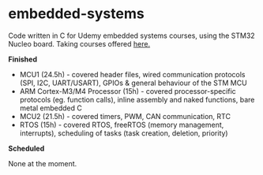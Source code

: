 # embedded-systems
Code written in C for Udemy embedded systems courses, using the STM32 Nucleo board. 
Taking courses offered [here.](https://www.udemy.com/user/kiran-nayak-2/) 

**Finished**
- MCU1 (24.5h) - covered header files, wired communication protocols (SPI, I2C, UART/USART), GPIOs & general behaviour of the STM MCU
- ARM Cortex-M3/M4 Processor (15h) - covered processor-specific protocols (eg. function calls), inline assembly and naked functions, bare metal embedded C
- MCU2 (21.5h) - covered timers, PWM, CAN communication, RTC 
- RTOS (15h) - covered RTOS, freeRTOS (memory management, interrupts), scheduling of tasks (task creation, deletion, priority) 

**Scheduled**

None at the moment.
